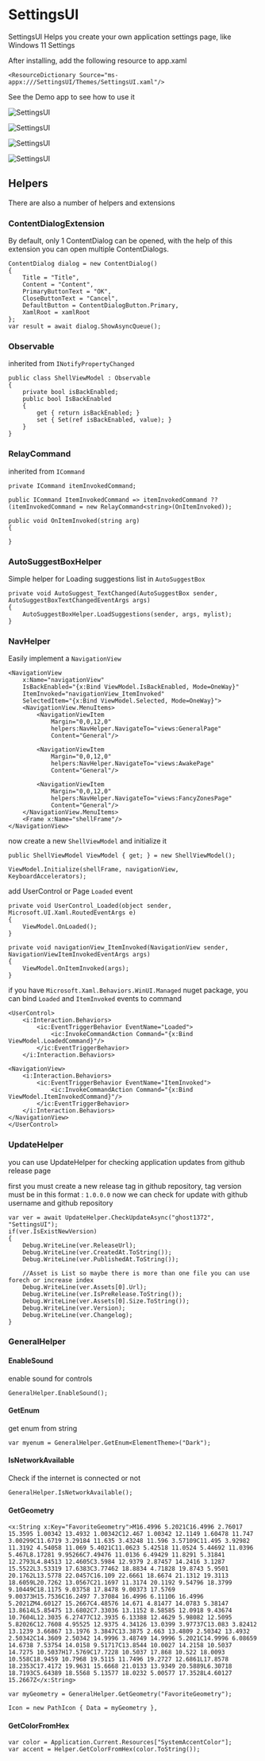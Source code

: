 # SettingsUI
 
SettingsUI Helps you create your own application settings page, like Windows 11 Settings

After installing, add the following resource to app.xaml

```
<ResourceDictionary Source="ms-appx:///SettingsUI/Themes/SettingsUI.xaml"/>
```

See the Demo app to see how to use it


![SettingsUI](https://raw.githubusercontent.com/ghost1372/Resources/main/SettingsUI/1.png)

![SettingsUI](https://raw.githubusercontent.com/ghost1372/Resources/main/SettingsUI/2.png)

![SettingsUI](https://raw.githubusercontent.com/ghost1372/Resources/main/SettingsUI/3.png)

![SettingsUI](https://raw.githubusercontent.com/ghost1372/Resources/main/SettingsUI/4.png)

## Helpers
There are also a number of helpers and extensions


### ContentDialogExtension

By default, only 1 ContentDialog can be opened, with the help of this extension you can open multiple ContentDialogs.

```
ContentDialog dialog = new ContentDialog()
{
    Title = "Title",
    Content = "Content",
    PrimaryButtonText = "OK",
    CloseButtonText = "Cancel",
    DefaultButton = ContentDialogButton.Primary,
    XamlRoot = xamlRoot
};
var result = await dialog.ShowAsyncQueue();
```

### Observable

inherited from `INotifyPropertyChanged`

```
public class ShellViewModel : Observable
{
    private bool isBackEnabled;
    public bool IsBackEnabled
    {
        get { return isBackEnabled; }
        set { Set(ref isBackEnabled, value); }
    }
}
```

### RelayCommand

inherited from `ICommand`

```
private ICommand itemInvokedCommand;

public ICommand ItemInvokedCommand => itemInvokedCommand ?? (itemInvokedCommand = new RelayCommand<string>(OnItemInvoked));

public void OnItemInvoked(string arg)
{

}
```

### AutoSuggestBoxHelper

Simple helper for Loading suggestions list in `AutoSuggestBox`

```
private void AutoSuggest_TextChanged(AutoSuggestBox sender, AutoSuggestBoxTextChangedEventArgs args)
{
    AutoSuggestBoxHelper.LoadSuggestions(sender, args, mylist);
}
```

### NavHelper

Easily implement a `NavigationView`

```
<NavigationView
    x:Name="navigationView"
    IsBackEnabled="{x:Bind ViewModel.IsBackEnabled, Mode=OneWay}"
    ItemInvoked="navigationView_ItemInvoked"
    SelectedItem="{x:Bind ViewModel.Selected, Mode=OneWay}">
    <NavigationView.MenuItems>
        <NavigationViewItem
            Margin="0,0,12,0"
            helpers:NavHelper.NavigateTo="views:GeneralPage"
            Content="General"/>

        <NavigationViewItem
            Margin="0,0,12,0"
            helpers:NavHelper.NavigateTo="views:AwakePage"
            Content="General"/>

        <NavigationViewItem
            Margin="0,0,12,0"
            helpers:NavHelper.NavigateTo="views:FancyZonesPage"
            Content="General"/>
    </NavigationView.MenuItems>
    <Frame x:Name="shellFrame"/>
</NavigationView>
```
now create a new `ShellViewModel` and initialize it

```
public ShellViewModel ViewModel { get; } = new ShellViewModel();

ViewModel.Initialize(shellFrame, navigationView, KeyboardAccelerators);
```

add UserControl or Page `Loaded` event

```
private void UserControl_Loaded(object sender, Microsoft.UI.Xaml.RoutedEventArgs e)
{
    ViewModel.OnLoaded();
}

private void navigationView_ItemInvoked(NavigationView sender, NavigationViewItemInvokedEventArgs args)
{
    ViewModel.OnItemInvoked(args);
}
```

if you have `Microsoft.Xaml.Behaviors.WinUI.Managed` nuget package, you can bind `Loaded` and `ItemInvoked` events to command

```
<UserControl>
    <i:Interaction.Behaviors>
        <ic:EventTriggerBehavior EventName="Loaded">
            <ic:InvokeCommandAction Command="{x:Bind ViewModel.LoadedCommand}"/>
        </ic:EventTriggerBehavior>
    </i:Interaction.Behaviors>

<NavigationView>
    <i:Interaction.Behaviors>
        <ic:EventTriggerBehavior EventName="ItemInvoked">
            <ic:InvokeCommandAction Command="{x:Bind ViewModel.ItemInvokedCommand}"/>
        </ic:EventTriggerBehavior>
    </i:Interaction.Behaviors>
</NavigationView>
</UserControl>
```

### UpdateHelper

you can use UpdateHelper for checking application updates from github release page

first you must create a new release tag in github repository, tag version must be in this format : `1.0.0.0`
now we can check for update with github username and github repository

```
var ver = await UpdateHelper.CheckUpdateAsync("ghost1372", "SettingsUI");
if(ver.IsExistNewVersion)
{
    Debug.WriteLine(ver.ReleaseUrl);
    Debug.WriteLine(ver.CreatedAt.ToString());
    Debug.WriteLine(ver.PublishedAt.ToString());
    
    //Asset is List so maybe there is more than one file you can use forech or increase index
    Debug.WriteLine(ver.Assets[0].Url);
    Debug.WriteLine(ver.IsPreRelease.ToString());
    Debug.WriteLine(ver.Assets[0].Size.ToString());
    Debug.WriteLine(ver.Version);
    Debug.WriteLine(ver.Changelog);
}
```

### GeneralHelper

#### EnableSound
enable sound for controls

```
GeneralHelper.EnableSound();
```

#### GetEnum
get enum from string

```
var myenum = GeneralHelper.GetEnum<ElementTheme>("Dark");
```

#### IsNetworkAvailable

Check if the internet is connected or not

```
GeneralHelper.IsNetworkAvailable();
```

#### GetGeometry

```
<x:String x:Key="FavoriteGeometry">M16.4996 5.2021C16.4996 2.76017 15.3595 1.00342 13.4932 1.00342C12.467 1.00342 12.1149 1.60478 11.747 3.00299C11.6719 3.29184 11.635 3.43248 11.596 3.57109C11.495 3.92982 11.3192 4.54058 11.069 5.4021C11.0623 5.42518 11.0524 5.44692 11.0396 5.467L8.17281 9.95266C7.49476 11.0136 6.49429 11.8291 5.31841 12.2793L4.84513 12.4605C3.5984 12.9379 2.87457 14.2416 3.1287 15.5522L3.53319 17.6383C3.77462 18.8834 4.71828 19.8743 5.9501 20.1762L13.5778 22.0457C16.109 22.6661 18.6674 21.1312 19.3113 18.6059L20.7262 13.0567C21.1697 11.3174 20.1192 9.54796 18.3799 9.10449C18.1175 9.03758 17.8478 9.00373 17.5769 9.00373H15.7536C16.2497 7.37084 16.4996 6.11106 16.4996 5.2021ZM4.60127 15.2667C4.48576 14.671 4.81477 14.0783 5.38147 13.8614L5.85475 13.6802C7.33036 13.1152 8.58585 12.0918 9.43674 10.7604L12.3035 6.27477C12.3935 6.13388 12.4629 5.98082 12.5095 5.82026C12.7608 4.95525 12.9375 4.34126 13.0399 3.97737C13.083 3.82412 13.1239 3.66867 13.1976 3.3847C13.3875 2.663 13.4809 2.50342 13.4932 2.50342C14.3609 2.50342 14.9996 3.48749 14.9996 5.2021C14.9996 6.08659 14.6738 7.53754 14.0158 9.51717C13.8544 10.0027 14.2158 10.5037 14.7275 10.5037H17.5769C17.7228 10.5037 17.868 10.522 18.0093 10.558C18.9459 10.7968 19.5115 11.7496 19.2727 12.6861L17.8578 18.2353C17.4172 19.9631 15.6668 21.0133 13.9349 20.5889L6.30718 18.7193C5.64389 18.5568 5.13577 18.0232 5.00577 17.3528L4.60127 15.2667Z</x:String>

var myGeometry = GeneralHelper.GetGeometry("FavoriteGeometry");

Icon = new PathIcon { Data = myGeometry },
```

#### GetColorFromHex

```
var color = Application.Current.Resources["SystemAccentColor"];
var accent = Helper.GetColorFromHex(color.ToString());
```
